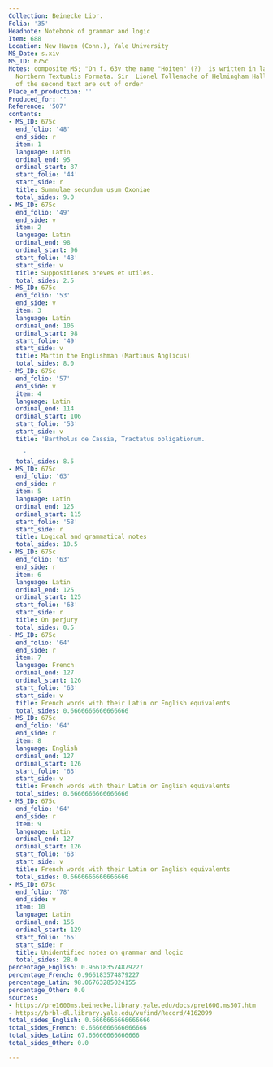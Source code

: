 ```yaml
---
Collection: Beinecke Libr.
Folia: '35'
Headnote: Notebook of grammar and logic
Item: 688
Location: New Haven (Conn.), Yale University
MS_Date: s.xiv
MS_ID: 675c
Notes: composite MS; "On f. 63v the name "Hoiten" (?)  is written in large clumsy
  Northern Textualis Formata. Sir  Lionel Tollemache of Helmingham Hall (   )."; leaves
  of the second text are out of order
Place_of_production: ''
Produced_for: ''
Reference: '507'
contents:
- MS_ID: 675c
  end_folio: '48'
  end_side: r
  item: 1
  language: Latin
  ordinal_end: 95
  ordinal_start: 87
  start_folio: '44'
  start_side: r
  title: Summulae secundum usum Oxoniae
  total_sides: 9.0
- MS_ID: 675c
  end_folio: '49'
  end_side: v
  item: 2
  language: Latin
  ordinal_end: 98
  ordinal_start: 96
  start_folio: '48'
  start_side: v
  title: Suppositiones breves et utiles.
  total_sides: 2.5
- MS_ID: 675c
  end_folio: '53'
  end_side: v
  item: 3
  language: Latin
  ordinal_end: 106
  ordinal_start: 98
  start_folio: '49'
  start_side: v
  title: Martin the Englishman (Martinus Anglicus)
  total_sides: 8.0
- MS_ID: 675c
  end_folio: '57'
  end_side: v
  item: 4
  language: Latin
  ordinal_end: 114
  ordinal_start: 106
  start_folio: '53'
  start_side: v
  title: 'Bartholus de Cassia, Tractatus obligationum.

    '
  total_sides: 8.5
- MS_ID: 675c
  end_folio: '63'
  end_side: r
  item: 5
  language: Latin
  ordinal_end: 125
  ordinal_start: 115
  start_folio: '58'
  start_side: r
  title: Logical and grammatical notes
  total_sides: 10.5
- MS_ID: 675c
  end_folio: '63'
  end_side: r
  item: 6
  language: Latin
  ordinal_end: 125
  ordinal_start: 125
  start_folio: '63'
  start_side: r
  title: On perjury
  total_sides: 0.5
- MS_ID: 675c
  end_folio: '64'
  end_side: r
  item: 7
  language: French
  ordinal_end: 127
  ordinal_start: 126
  start_folio: '63'
  start_side: v
  title: French words with their Latin or English equivalents
  total_sides: 0.6666666666666666
- MS_ID: 675c
  end_folio: '64'
  end_side: r
  item: 8
  language: English
  ordinal_end: 127
  ordinal_start: 126
  start_folio: '63'
  start_side: v
  title: French words with their Latin or English equivalents
  total_sides: 0.6666666666666666
- MS_ID: 675c
  end_folio: '64'
  end_side: r
  item: 9
  language: Latin
  ordinal_end: 127
  ordinal_start: 126
  start_folio: '63'
  start_side: v
  title: French words with their Latin or English equivalents
  total_sides: 0.6666666666666666
- MS_ID: 675c
  end_folio: '78'
  end_side: v
  item: 10
  language: Latin
  ordinal_end: 156
  ordinal_start: 129
  start_folio: '65'
  start_side: r
  title: Unidentified notes on grammar and logic
  total_sides: 28.0
percentage_English: 0.966183574879227
percentage_French: 0.966183574879227
percentage_Latin: 98.06763285024155
percentage_Other: 0.0
sources:
- https://pre1600ms.beinecke.library.yale.edu/docs/pre1600.ms507.htm
- https://brbl-dl.library.yale.edu/vufind/Record/4162099
total_sides_English: 0.6666666666666666
total_sides_French: 0.6666666666666666
total_sides_Latin: 67.66666666666666
total_sides_Other: 0.0

---
```

